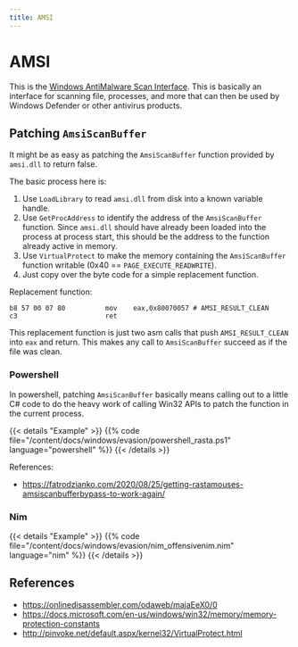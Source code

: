 ```yaml
---
title: AMSI
---
```


# AMSI

This is the [Windows AntiMalware Scan Interface](https://docs.microsoft.com/en-us/windows/win32/amsi/antimalware-scan-interface-portal). This is basically an interface for scanning file, processes, and more that can then be used by Windows Defender or other antivirus products.

## Patching `AmsiScanBuffer`

It might be as easy as patching the `AmsiScanBuffer` function provided by `amsi.dll` to return false.

The basic process here is:
1. Use `LoadLibrary` to read `amsi.dll` from disk into a known variable handle.
1. Use `GetProcAddress` to identify the address of the `AmsiScanBuffer` function. Since `amsi.dll` should have already been loaded into the process at process start, this should be the address to the function already active in memory.
1. Use `VirtualProtect` to make the memory containing the `AmsiScanBuffer` function writable (0x40 == `PAGE_EXECUTE_READWRITE`).
1. Just copy over the byte code for a simple replacement function.

Replacement function:
```
b8 57 00 07 80          mov    eax,0x80070057 # AMSI_RESULT_CLEAN
c3                      ret
```

This replacement function is just two asm calls that push `AMSI_RESULT_CLEAN` into `eax` and return. This makes any call to `AmsiScanBuffer` succeed as if the file was clean.

### Powershell

In powershell, patching `AmsiScanBuffer` basically means calling out to a little C# code to do the heavy work of calling Win32 APIs to patch the function in the current process.

{{< details "Example" >}}
{{% code file="/content/docs/windows/evasion/powershell_rasta.ps1" language="powershell" %}}
{{< /details >}}

References:
- https://fatrodzianko.com/2020/08/25/getting-rastamouses-amsiscanbufferbypass-to-work-again/

### Nim

{{< details "Example" >}}
{{% code file="/content/docs/windows/evasion/nim_offensivenim.nim" language="nim" %}}
{{< /details >}}

## References
- https://onlinedisassembler.com/odaweb/majaEeX0/0
- https://docs.microsoft.com/en-us/windows/win32/memory/memory-protection-constants
- http://pinvoke.net/default.aspx/kernel32/VirtualProtect.html
